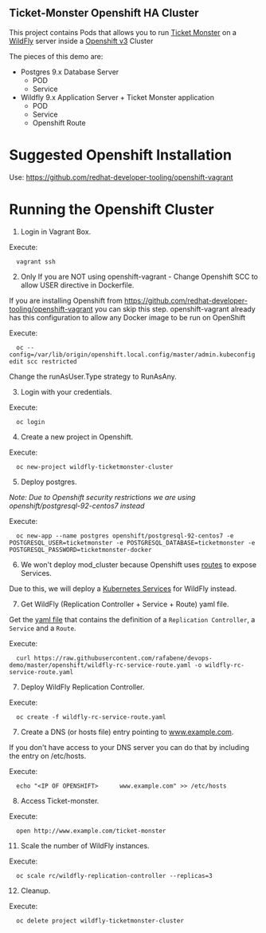 Ticket-Monster Openshift HA Cluster
--------------------------------


This project contains Pods that allows you to run [Ticket Monster](http://www.jboss.org/ticket-monster/) on a [WildFly](http://www.wildfly.org) server inside a [Openshift v3](https://www.openshift.org/) Cluster

The pieces of this demo are:

- Postgres 9.x Database Server
    - POD
    - Service
- Wildfly 9.x Application Server + Ticket Monster application
    - POD
    - Service
    - Openshift Route
    
Suggested Openshift Installation
================================

Use: https://github.com/redhat-developer-tooling/openshift-vagrant

Running the Openshift Cluster
==============================

1. Login in Vagrant Box.

  Execute:

      vagrant ssh


2. Only If you are NOT using openshift-vagrant - Change Openshift SCC to allow USER directive in Dockerfile.

  If you are installing Openshift from https://github.com/redhat-developer-tooling/openshift-vagrant you can skip this step. openshift-vagrant already has this configuration to allow any Docker image to be run on OpenShift 

  Execute:
  
      oc --config=/var/lib/origin/openshift.local.config/master/admin.kubeconfig edit scc restricted

  Change the runAsUser.Type strategy to RunAsAny. 

3. Login with your credentials.

  Execute:
  
      oc login

4. Create a new project in Openshift.

  Execute:

      oc new-project wildfly-ticketmonster-cluster

5. Deploy postgres.

  _Note: Due to Openshift security restrictions we are using openshift/postgresql-92-centos7 instead_

  Execute:
  
      oc new-app --name postgres openshift/postgresql-92-centos7 -e POSTGRESQL_USER=ticketmonster -e POSTGRESQL_DATABASE=ticketmonster -e POSTGRESQL_PASSWORD=ticketmonster-docker

6. We won't deploy mod_cluster because Openshift uses [routes](https://docs.openshift.com/enterprise/3.0/architecture/core_concepts/routes.html) to expose Services.

  Due to this, we will deploy a [Kubernetes Services](https://docs.openshift.com/enterprise/3.0/architecture/core_concepts/pods_and_services.html#services) for WildFly instead.

7. Get WildFly (Replication Controller + Service + Route) yaml file.

  Get the [yaml file](https://raw.githubusercontent.com/rafabene/devops-demo/master/openshift/wildfly-rc-service-route.yaml) that contains the definition of a `Replication Controller`, a `Service` and a `Route`.
  
  Execute:
  
      curl https://raw.githubusercontent.com/rafabene/devops-demo/master/openshift/wildfly-rc-service-route.yaml -o wildfly-rc-service-route.yaml    


7. Deploy WildFly Replication Controller.

  Execute:
  
      oc create -f wildfly-rc-service-route.yaml

7. Create a DNS (or hosts file) entry pointing to www.example.com.

  If you don't have access to your DNS server you can do that by including the entry on /etc/hosts.
  
  Execute:
  
      echo "<IP OF OPENSHIFT>      www.example.com" >> /etc/hosts    


8. Access Ticket-monster.

  Execute:
  
      open http://www.example.com/ticket-monster



11. Scale the number of WildFly instances.

  Execute:
  
      oc scale rc/wildfly-replication-controller --replicas=3

12. Cleanup.

  Execute:
  
      oc delete project wildfly-ticketmonster-cluster
